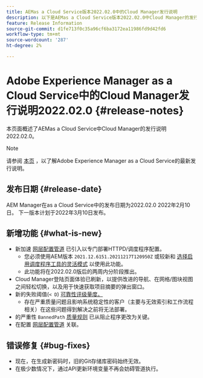 ```yaml
---
title: AEMas a Cloud Service版本2022.02.0中的Cloud Manager发行说明
description: 以下是AEMas a Cloud Service版本2022.02.0中Cloud Manager的发行说明。
feature: Release Information
source-git-commit: d1fe713f0c35a96cf6ba3172ea11986fd9d42fd6
workflow-type: tm+mt
source-wordcount: '287'
ht-degree: 2%

---
```



# Adobe Experience Manager as a Cloud Service中的Cloud Manager发行说明2022.02.0 {#release-notes}

本页面概述了AEMas a Cloud Service中Cloud Manager的发行说明2022.02.0。

>[!NOTE]
>
>请参阅 [本页](/help/release-notes/release-notes-cloud/release-notes-current.md) ，以了解Adobe Experience Manager as a Cloud Service的最新发行说明。

## 发布日期 {#release-date}

AEM Manager在as a Cloud Service中的发布日期为2022.02.0 2022年2月10日。 下一版本计划于2022年3月10日发布。

## 新增功能 {#what-is-new}

* 新加速 [网层配置管道](/help/implementing/cloud-manager/configuring-pipelines/introduction-ci-cd-pipelines.md#web-tier-config-pipelines) 已引入以专门部署HTTPD/调度程序配置。
   * 您必须使用AEM版本 `2021.12.6151.20211217T120950Z` 或较新和 [选择启用调度程序工具的灵活模式](/help/implementing/dispatcher/disp-overview.md#validation-debug) 以使用此功能。
   * 此功能将在2022.02.0版后的两周内分阶段推出。
* Cloud Manager登陆页面体验已刷新，以提供改进的导航、在网格/图块视图之间轻松切换，以及用于快速获取项目摘要的弹出窗口。
* 新的失败阈值(`< D`) [可靠性评级量度。](/help/implementing/cloud-manager/code-quality-testing.md#understanding-code-quality-rules)
   * 存在严重质量问题且影响系统稳定性的客户（主要与无效索引和工作流程相关）在这些问题得到解决之前将无法部署。
* 的严重性 `BannedPath` [质量规则](/help/implementing/cloud-manager/code-quality-testing.md#understanding-code-quality-rules) 已从阻止程序更改为关键。
* 在配置 [网层配置管道](/help/implementing/cloud-manager/configuring-pipelines/introduction-ci-cd-pipelines.md#web-tier-config-pipelines) 关联。

## 错误修复 {#bug-fixes}

* 现在，在生成新密码时，旧的Git存储库密码始终无效。
* 在极少数情况下，通过API更新环境变量不再会妨碍管道执行。
